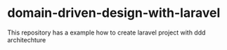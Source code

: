 # domain-driven-design-with-laravel
 This repository has a example how to create laravel project with ddd architechture
